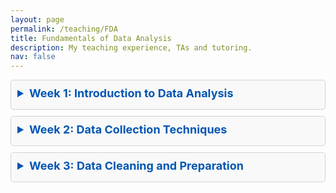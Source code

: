 ```yaml
---
layout: page
permalink: /teaching/FDA
title: Fundamentals of Data Analysis
description: My teaching experience, TAs and tutoring.
nav: false
---
```


<details style="background-color: #f9f9f9; border: 1px solid #d3d3d3; border-radius: 5px; margin: 10px 0; padding: 10px;">
  <summary style="font-weight: bold; margin-bottom: 5px; font-size: 18px; color: #0056b3; cursor: pointer;">Week 1: Introduction to Data Analysis</summary>
  <p style="font-size: 16px; padding: 5px; margin: 0; color: #0056b3;">This week covers the basics of data analysis, including statistical methods and tools.</p>
  <a href="/assets/pdf/week1_syllabus.pdf" style="text-decoration: none; color: #0056b3; font-size: 16px;">Download Week 1 Syllabus</a>
</details>

<details style="background-color: #f9f9f9; border: 1px solid #d3d3d3; border-radius: 5px; margin: 10px 0; padding: 10px;">
  <summary style="font-weight: bold; margin-bottom: 5px; font-size: 18px; color: #0056b3; cursor: pointer;">Week 2: Data Collection Techniques</summary>
  <p style="font-size: 16px; padding: 5px; margin: 0; color: #0056b3;">Focus on methods for collecting data effectively and ethically.</p>
  <a href="/assets/pdf/week2_materials.pdf" style="text-decoration: none; color: #0056b3; font-size: 16px;">Download Week 2 Materials</a>
</details>

<details style="background-color: #f9f9f9; border: 1px solid #d3d3d3; border-radius: 5px; margin: 10px 0; padding: 10px;">
  <summary style="font-weight: bold; margin-bottom: 5px; font-size: 18px; color: #0056b3; cursor: pointer;">Week 3: Data Cleaning and Preparation</summary>
  <p style="font-size: 16px; padding: 5px; margin: 0; color: #0056b3;">Learn about preparing raw data for analysis, including cleaning and structuring.</p>
  <a href="/assets/pdf/week3_guide.pdf" style="text-decoration: none; color: #0056b3; font-size: 16px;">Download Week 3 Guide</a>
</details>


